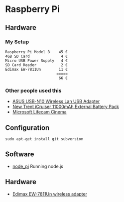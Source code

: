 # Raspberry Pi #

## Hardware ##

### My Setup ###

	Raspberry Pi Model B 	45 €
	4GB SD Card			 	 4 €
	Micro USB Power Supply   4 €
	SD Card Reader			 2 €
	Edimax EW-7811Un		11 €
						   =====
						    66 €

### Other people used this ###

- [ASUS USB-N10 Wireless Lan USB Adapter](http://www.asus.de/Networks/Wireless_Adapters/USBN10/)
- [New Trent iCruiser 11000mAh External Battery Pack](http://www.amazon.com/dp/B003ZBZ64Q?tag=lavivastore-20)
- [Microsoft Lifecam Cinema](http://www.microsoft.com/hardware/en-us/p/lifecam-cinema)

## Configuration ##

	sudo apt-get install git subversion

## Software ##

- [node_pi](https://github.com/gflarity/node_pi) Running node.js

## Hardware ##

- [Edimax EW-7811Un wireless adapter](http://www.edimax.com/en/produce_detail.php?pd_id=347&pl1_id=1&pl2_id=44) 